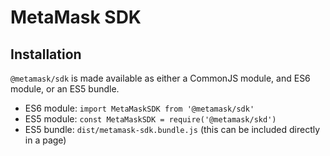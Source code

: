 # MetaMask SDK

## Installation

`@metamask/sdk` is made available as either a CommonJS module, and ES6 module, or an ES5 bundle.

- ES6 module: `import MetaMaskSDK from '@metamask/sdk'`
- ES5 module: `const MetaMaskSDK = require('@metamask/skd')`
- ES5 bundle: `dist/metamask-sdk.bundle.js` (this can be included directly in a page)
